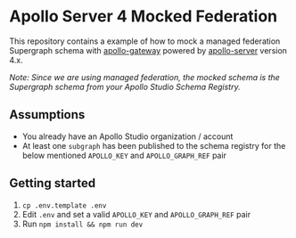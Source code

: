 # Apollo Server 4 Mocked Federation

This repository contains a example of how to mock a managed federation Supergraph schema with [apollo-gateway](https://github.com/apollographql/federation) powered by [apollo-server](https://github.com/apollographql/apollo-server/) version 4.x.

_Note: Since we are using managed federation, the mocked schema is the Supergraph schema from your Apollo Studio Schema Registry._

## Assumptions

- You already have an Apollo Studio organization / account
- At least one `subgraph` has been published to the schema registry for the below mentioned `APOLLO_KEY` and `APOLLO_GRAPH_REF` pair

## Getting started

1. `cp .env.template .env`
1. Edit `.env` and set a valid `APOLLO_KEY` and `APOLLO_GRAPH_REF` pair
1. Run `npm install && npm run dev`
